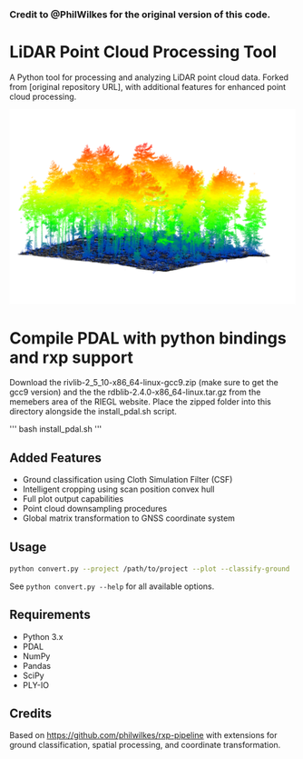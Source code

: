 ### Credit to @PhilWilkes for the original version of this code.

# LiDAR Point Cloud Processing Tool

A Python tool for processing and analyzing LiDAR point cloud data. Forked from [original repository URL], with additional features for enhanced point cloud processing.

![Height normalised TLS point cloud with ground points in black](images/plot.png)


# Compile PDAL with python bindings and rxp support 
Download the rivlib-2_5_10-x86_64-linux-gcc9.zip (make sure to get the gcc9 version) and the the rdblib-2.4.0-x86_64-linux.tar.gz from the memebers area of the RIEGL website.
Place the zipped folder into this directory alongside the install_pdal.sh script. 

'''
bash install_pdal.sh
'''

## Added Features

- Ground classification using Cloth Simulation Filter (CSF)
- Intelligent cropping using scan position convex hull
- Full plot output capabilities
- Point cloud downsampling procedures
- Global matrix transformation to GNSS coordinate system

## Usage

```bash
python convert.py --project /path/to/project --plot --classify-ground
```

See `python convert.py --help` for all available options.

## Requirements

- Python 3.x
- PDAL
- NumPy
- Pandas
- SciPy
- PLY-IO

## Credits

Based on https://github.com/philwilkes/rxp-pipeline with extensions for ground classification, spatial processing, and coordinate transformation.

